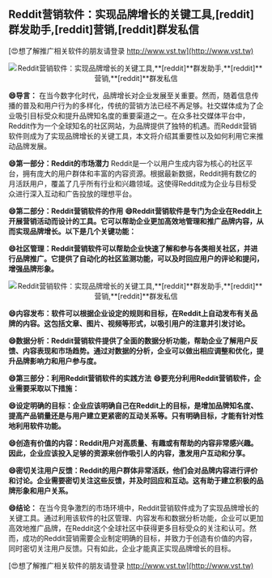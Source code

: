 ## **Reddit营销软件：实现品牌增长的关键工具,**[reddit]**群发助手,**[reddit]**营销,**[reddit]**群发私信**

[😍想了解推广相关软件的朋友请登录 http://www.vst.tw](http://www.vst.tw)

 <center><img src="https://vst.tw/MP4/tuiguang/png/2.png" alt="Reddit营销软件：实现品牌增长的关键工具,**[reddit]**群发助手,**[reddit]**营销,**[reddit]**群发私信"></center>

**😄导言：**
在当今数字化时代，品牌增长对企业发展至关重要。然而，随着信息传播的普及和用户行为的多样化，传统的营销方法已经不再足够。社交媒体成为了企业吸引目标受众和提升品牌知名度的重要渠道之一。在众多社交媒体平台中，Reddit作为一个全球知名的社区网站，为品牌提供了独特的机遇。而Reddit营销软件则成为了实现品牌增长的关键工具，本文将介绍其重要性以及如何利用它来推动品牌发展。

**😄第一部分：Reddit的市场潜力**
Reddit是一个以用户生成内容为核心的社区平台，拥有庞大的用户群体和丰富的内容资源。根据最新数据，Reddit拥有数亿的月活跃用户，覆盖了几乎所有行业和兴趣领域。这使得Reddit成为企业与目标受众进行深入互动和广告投放的理想平台。

**😄第二部分：Reddit营销软件的作用**
**😄Reddit营销软件是专门为企业在Reddit上开展营销活动而设计的工具。它可以帮助企业更加高效地管理和推广品牌内容，从而实现品牌增长。以下是几个关键功能：**

**😄社区管理：Reddit营销软件可以帮助企业快速了解和参与各类相关社区，并进行品牌推广。它提供了自动化的社区监测功能，可以及时回应用户的评论和提问，增强品牌形象。**

 <center><img src="https://vst.tw/MP4/tuiguang/png/3.png" alt="Reddit营销软件：实现品牌增长的关键工具,**[reddit]**群发助手,**[reddit]**营销,**[reddit]**群发私信"></center>

**😄内容发布：软件可以根据企业设定的规则和目标，在Reddit上自动发布有关品牌的内容。这包括文章、图片、视频等形式，以吸引用户的注意并引发讨论。**

**😄数据分析：Reddit营销软件提供了全面的数据分析功能，帮助企业了解用户反馈、内容表现和市场趋势。通过对数据的分析，企业可以做出相应调整和优化，提升品牌影响力和用户参与度。**

**😄第三部分：利用Reddit营销软件的实践方法**
**😄要充分利用Reddit营销软件，企业需要采取以下措施：**

**😄设定明确的目标：企业应该明确自己在Reddit上的目标，是增加品牌知名度、提高产品销量还是与用户建立更紧密的互动关系等。只有明确目标，才能有针对性地利用软件功能。**

**😄创造有价值的内容：Reddit用户对高质量、有趣或有帮助的内容非常感兴趣。因此，企业应该投入足够的资源来创作吸引人的内容，激发用户互动和分享。**

**😄密切关注用户反馈：Reddit的用户群体非常活跃，他们会对品牌内容进行评价和讨论。企业需要密切关注这些反馈，并及时回应和互动。这有助于建立积极的品牌形象和用户关系。**

**😄结论：**
在当今竞争激烈的市场环境中，Reddit营销软件成为了实现品牌增长的关键工具。通过利用该软件的社区管理、内容发布和数据分析功能，企业可以更加高效地推广品牌，在Reddit这个全球社区中获得更多目标受众的关注和认可。然而，成功的Reddit营销需要企业制定明确的目标，并致力于创造有价值的内容，同时密切关注用户反馈。只有如此，企业才能真正实现品牌增长的目标。

[😍想了解推广相关软件的朋友请登录 http://www.vst.tw](http://www.vst.tw)



